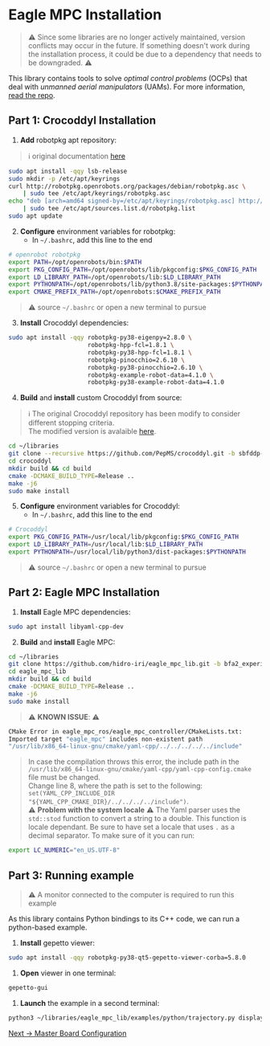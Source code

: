 # Eagle MPC Installation

> :warning: Since some libraries are no longer actively maintained, version conflicts may occur in the future. If something doesn't work during the installation process, it could be due to a dependency that needs to be downgraded. :warning:


This library contains tools to solve *optimal control problems* (OCPs) that deal with *unmanned aerial manipulators* (UAMs). For more information, [read the repo](https://github.com/hidro-iri/eagle_mpc_lib).

## Part 1: Crocoddyl Installation
1. **Add** robotpkg apt repository:
> :information_source: original documentation [here](http://robotpkg.openrobots.org/debian.html)
``` bash
sudo apt install -qqy lsb-release
sudo mkdir -p /etc/apt/keyrings
curl http://robotpkg.openrobots.org/packages/debian/robotpkg.asc \
    | sudo tee /etc/apt/keyrings/robotpkg.asc
echo "deb [arch=amd64 signed-by=/etc/apt/keyrings/robotpkg.asc] http://robotpkg.openrobots.org/packages/debian/pub $(lsb_release -cs) robotpkg" \
    | sudo tee /etc/apt/sources.list.d/robotpkg.list
sudo apt update
```
2. **Configure** environment variables for robotpkg:
    - In `~/.bashrc`, add this line to the end
``` bash
# openrobot robotpkg
export PATH=/opt/openrobots/bin:$PATH
export PKG_CONFIG_PATH=/opt/openrobots/lib/pkgconfig:$PKG_CONFIG_PATH
export LD_LIBRARY_PATH=/opt/openrobots/lib:$LD_LIBRARY_PATH
export PYTHONPATH=/opt/openrobots/lib/python3.8/site-packages:$PYTHONPATH
export CMAKE_PREFIX_PATH=/opt/openrobots:$CMAKE_PREFIX_PATH
```
> :warning: source `~/.bashrc` or open a new terminal to pursue
3. **Install** Crocoddyl dependencies:
``` bash
sudo apt install -qqy robotpkg-py38-eigenpy=2.8.0 \
                      robotpkg-hpp-fcl=1.8.1 \
                      robotpkg-py38-hpp-fcl=1.8.1 \
                      robotpkg-pinocchio=2.6.10 \
                      robotpkg-py38-pinocchio=2.6.10 \
                      robotpkg-example-robot-data=4.1.0 \
                      robotpkg-py38-example-robot-data=4.1.0
```
4. **Build** and **install** custom Crocoddyl from source:
> :information_source: The original Crocoddyl repository has been modify to consider different stopping criteria.  
> The modified version is avalaible [here](https://github.com/PepMS/crocoddyl/tree/sbfddp-v2).
``` bash
cd ~/libraries
git clone --recursive https://github.com/PepMS/crocoddyl.git -b sbfddp-v2
cd crocoddyl
mkdir build && cd build
cmake -DCMAKE_BUILD_TYPE=Release ..
make -j6
sudo make install
```
5. **Configure** environment variables for Crocoddyl:
    - In `~/.bashrc`, add this line to the end 
``` bash
# Crocoddyl 
export PKG_CONFIG_PATH=/usr/local/lib/pkgconfig:$PKG_CONFIG_PATH
export LD_LIBRARY_PATH=/usr/local/lib:$LD_LIBRARY_PATH
export PYTHONPATH=/usr/local/lib/python3/dist-packages:$PYTHONPATH
```
> :warning: source `~/.bashrc` or open a new terminal to pursue

## Part 2: Eagle MPC Installation
1. **Install** Eagle MPC dependencies:
``` bash
sudo apt install libyaml-cpp-dev
```
2. **Build** and **install** Eagle MPC:
``` bash
cd ~/libraries
git clone https://github.com/hidro-iri/eagle_mpc_lib.git -b bfa2_experiments
cd eagle_mpc_lib
mkdir build && cd build
cmake -DCMAKE_BUILD_TYPE=Release ..
make -j6
sudo make install
```
> :warning: **KNOWN ISSUE**: :warning:  
``` bash
CMake Error in eagle_mpc_ros/eagle_mpc_controller/CMakeLists.txt:
Imported target "eagle_mpc" includes non-existent path
"/usr/lib/x86_64-linux-gnu/cmake/yaml-cpp/../../../../../include"
```
> In case the compilation throws this error, the include path in the `/usr/lib/x86_64-linux-gnu/cmake/yaml-cpp/yaml-cpp-config.cmake` file must be changed.  
> Change line 8, where the path is set to the following: `set(YAML_CPP_INCLUDE_DIR "${YAML_CPP_CMAKE_DIR}/../../../../include")`.  
> :warning: **Problem with the system locale** :warning: The Yaml parser uses the `std::stod` function to convert a string to a double. This function is locale dependant. Be sure to have set a locale that uses `.` as a decimal separator. To make sure of it you can run:
``` bash
export LC_NUMERIC="en_US.UTF-8"
```
 
## Part 3: Running example
> :warning: A monitor connected to the computer is required to run this example

As this library contains Python bindings to its C++ code, we can run a python-based example.
1. **Install** gepetto viewer:
```bash
sudo apt install -qqy robotpkg-py38-qt5-gepetto-viewer-corba=5.8.0
```
1. **Open** viewer in one terminal:
``` bash
gepetto-gui
```
1. **Launch** the example in a second terminal:
``` bash
python3 ~/libraries/eagle_mpc_lib/examples/python/trajectory.py display
```

[Next → Master Board Configuration](3_master_board_configuration.md)
